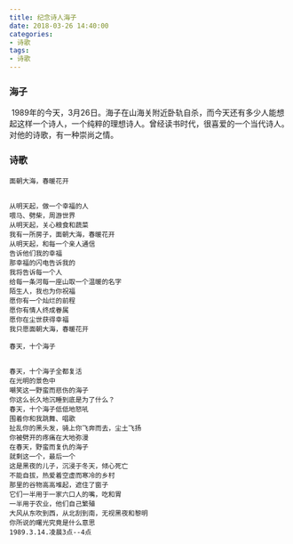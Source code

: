 ```yaml
---
title: 纪念诗人海子
date: 2018-03-26 14:40:00
categories:
- 诗歌
tags:
- 诗歌
---
```


### 海子
  1989年的今天，3月26日。海子在山海关附近卧轨自杀，而今天还有多少人能想起这样一个诗人，一个纯粹的理想诗人。曾经读书时代，很喜爱的一个当代诗人。对他的诗歌，有一种崇尚之情。

### 诗歌
```
面朝大海，春暖花开


从明天起，做一个幸福的人
喂马、劈柴，周游世界
从明天起，关心粮食和蔬菜
我有一所房子，面朝大海，春暖花开
从明天起，和每一个亲人通信
告诉他们我的幸福
那幸福的闪电告诉我的
我将告诉每一个人
给每一条河每一座山取一个温暖的名字
陌生人，我也为你祝福
愿你有一个灿烂的前程
愿你有情人终成眷属
愿你在尘世获得幸福
我只愿面朝大海，春暖花开
```

```
春天，十个海子


春天，十个海子全都复活
在光明的景色中
嘲笑这一野蛮而悲伤的海子
你这么长久地沉睡到底是为了什么？
春天，十个海子低低地怒吼
围着你和我跳舞、唱歌
扯乱你的黑头发，骑上你飞奔而去，尘土飞扬
你被劈开的疼痛在大地弥漫
在春天，野蛮而复仇的海子
就剩这一个，最后一个
这是黑夜的儿子，沉浸于冬天，倾心死亡
不能自拔，热爱着空虚而寒冷的乡村
那里的谷物高高堆起，遮住了窗子
它们一半用于一家六口人的嘴，吃和胃
一半用于农业，他们自己繁殖
大风从东吹到西，从北刮到南，无视黑夜和黎明
你所说的曙光究竟是什么意思
1989.3.14.凌晨3点--4点
```
